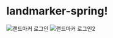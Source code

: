 # landmarker-spring!

![랜드마커 로그인](https://user-images.githubusercontent.com/95617999/168963682-6133d7fd-e2bb-4dcc-b02f-627c4b2919cd.gif)
![랜드마커 로그인2](https://user-images.githubusercontent.com/95617999/168963687-ba89f9b5-cc85-46b8-99f1-e7d01667dcb0.gif)
